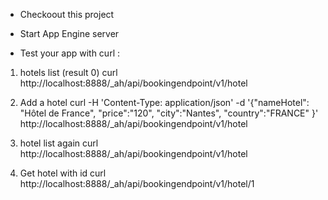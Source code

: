 * Checkoout this project

* Start App Engine server

* Test your app with curl :

1. hotels list (result 0)
curl http://localhost:8888/_ah/api/bookingendpoint/v1/hotel

2. Add a hotel
curl -H 'Content-Type: application/json' -d '{"nameHotel": "Hôtel de France", "price":"120", "city":"Nantes", "country":"FRANCE" }' http://localhost:8888/_ah/api/bookingendpoint/v1/hotel

3. hotel list again
curl http://localhost:8888/_ah/api/bookingendpoint/v1/hotel

4. Get hotel with id
curl http://localhost:8888/_ah/api/bookingendpoint/v1/hotel/1